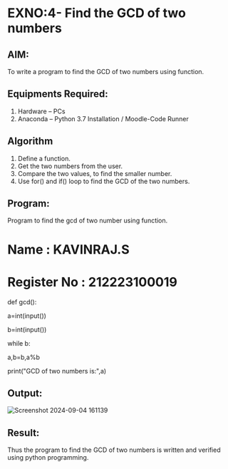 # EXNO:4- Find the GCD of two numbers

## AIM:
To write a program to find the GCD of two numbers using function.

## Equipments Required:
1. Hardware – PCs
2. Anaconda – Python 3.7 Installation / Moodle-Code Runner

## Algorithm
1. Define a function.
2. Get the two numbers from the user.
3. Compare the two values, to find the smaller number.
4. Use for() and if() loop to find the GCD of the two numbers.

## Program:
Program to find the gcd of two number using function.
# Name : KAVINRAJ.S
# Register No : 212223100019
def gcd(): 

 a=int(input())
 
 b=int(input())
 
 while b:
 
   a,b=b,a%b
   
 print("GCD of two numbers is:",a)


## Output:
![Screenshot 2024-09-04 161139](https://github.com/user-attachments/assets/a3663c02-495d-49d1-b889-66a000ca2b14)




## Result:
Thus the program to find the GCD of two numbers is written and verified using python programming.
